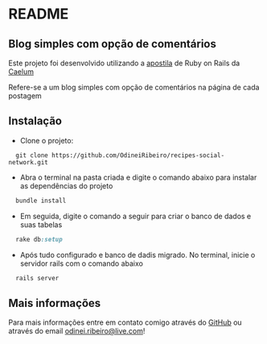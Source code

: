 # README

## Blog simples com opção de comentários

Este projeto foi desenvolvido utilizando a [apostila](https://www.caelum.com.br/apostila-ruby-on-rails/) de Ruby on Rails da [Caelum](https://www.caelum.com.br/)

Refere-se a um blog simples com opção de comentários na página de cada postagem

## Instalação

- Clone o projeto:

```
  git clone https://github.com/OdineiRibeiro/recipes-social-network.git
```

- Abra o terminal na pasta criada e digite o comando abaixo para instalar as dependências do projeto

```ruby
  bundle install
```
- Em seguida, digite o comando a seguir para criar o banco de dados e suas tabelas

```ruby
  rake db:setup
```

- Após tudo configurado e banco de dadis migrado. No terminal, inicie o servidor rails com o comando abaixo

```ruby
  rails server
```

## Mais informações

Para mais informações entre em contato comigo através do [GitHub](https://github.com/OdineiRibeiro) ou através do email odinei.ribeiro@live.com!
